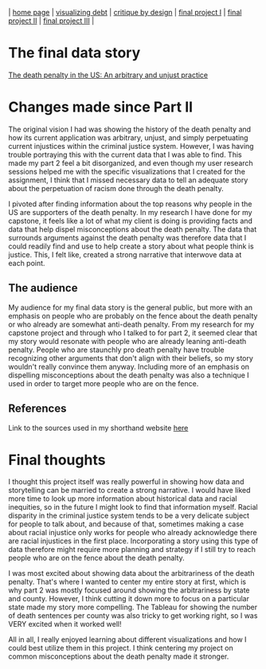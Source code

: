 | [home page](https://laurawei6.github.io/tswd-portfolio/) | [visualizing debt](visualizing-government-debt) | [critique by design](critique-by-design) | [final project I](final-project-part-one) | [final project II](final-project-part-two) | [final project III](final-project-part-three) |

# The final data story
[The death penalty in the US: An arbitrary and unjust practice](https://carnegiemellon.shorthandstories.com/the-death-penalty-in-the-us-arbitrary-and-unjust/index.html)

# Changes made since Part II
The original vision I had was showing the history of the death penalty and how its current application was arbitrary, unjust, and simply perpetuating current injustices within the criminal justice system. However, I was having trouble portraying this with the current data that I was able to find. This made my part 2 feel a bit disorganized, and even though my user research sessions helped me with the specific visualizations that I created for the assignment, I think that I missed necessary data to tell an adequate story about the perpetuation of racism done through the death penalty.

I pivoted after finding information about the top reasons why people in the US are supporters of the death penalty. In my research I have done for my capstone, it feels like a lot of what my client is doing is providing facts and data that help dispel misconceptions about the death penalty. The data that surrounds arguments against the death penalty was therefore data that I could readily find and use to help create a story about what people think is justice. This, I felt like, created a strong narrative that interwove data at each point.

## The audience
My audience for my final data story is the general public, but more with an emphasis on people who are probably on the fence about the death penalty or who already are somewhat anti-death penalty. From my research for my capstone project and through who I talked to for part 2, it seemed clear that my story would resonate with people who are already leaning anti-death penalty. People who are staunchly pro death penalty have trouble recognizing other arguments that don't align with their beliefs, so my story wouldn't really convince them anyway. Including more of an emphasis on dispelling misconceptions about the death penalty was also a technique I used in order to target more people who are on the fence. 

## References
Link to the sources used in my shorthand website [here](https://carnegiemellon.shorthandstories.com/the-death-penalty-in-the-us-arbitrary-and-unjust/index.html#group-section-References-XRIGOaHzWw)

# Final thoughts
I thought this project itself was really powerful in showing how data and storytelling can be married to create a strong narrative. I would have liked more time to look up more information about historical data and racial inequities, so in the future I might look to find that information myself. Racial disparity in the criminal justice system tends to be a very delicate subject for people to talk about, and because of that, sometimes making a case about racial injustice only works for people who already acknowledge there are racial injustices in the first place. Incorporating a story using this type of data therefore might require more planning and strategy if I still try to reach people who are on the fence about the death penalty.

I was most excited about showing data about the arbitrariness of the death penalty. That's where I wanted to center my entire story at first, which is why part 2 was mostly focused around showing the arbitrariness by state and county. However, I think cutting it down more to focus on a particular state made my story more compelling. The Tableau for showing the number of death sentences per county was also tricky to get working right, so I was VERY excited when it worked well!

All in all, I really enjoyed learning about different visualizations and how I could best utilize them in this project. I think centering my project on common misconceptions about the death penalty made it stronger.
